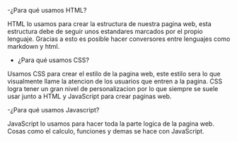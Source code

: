 -¿Para qué usamos HTML?

HTML lo usamos para crear la estructura de nuestra pagina web, esta estructura debe de seguir unos estandares marcados por el propio lenguaje. Gracias a esto es posible hacer conversores entre lenguajes como markdown y html.

- ¿Para qué usamos CSS?

Usamos CSS para crear el estilo de la pagina web, este estilo sera lo que visualmente llame la atencion de los usuarios que entren a la pagina. CSS logra tener un gran nivel de personalizacion por lo que siempre se suele usar junto a HTML y JavaScript para crear paginas web.

-¿Para qué usamos Javascript?

JavaScript lo usamos para hacer toda la parte logica de la pagina web. Cosas como el calculo, funciones y demas se hace con JavaScript.